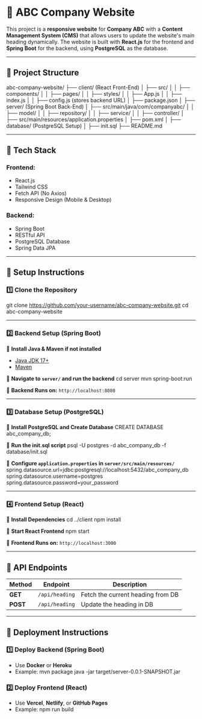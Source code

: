# 🚀 ABC Company Website

This project is a **responsive website** for **Company ABC** with a **Content Management System (CMS)** that allows users to update the website's main heading dynamically. The website is built with **React.js** for the frontend and **Spring Boot** for the backend, using **PostgreSQL** as the database.

---

## 📂 **Project Structure**
abc-company-website/ ├── client/ (React Front-End) │ ├── src/ │ │ ├── components/ │ │ ├── pages/ │ │ ├── styles/ │ │ ├── App.js │ │ ├── index.js │ │ ├── config.js (stores backend URL) │ ├── package.json │ ├── server/ (Spring Boot Back-End) │ ├── src/main/java/com/companyabc/ │ │ ├── model/ │ │ ├── repository/ │ │ ├── service/ │ │ ├── controller/ │ ├── src/main/resources/application.properties │ ├── pom.xml │ ├── database/ (PostgreSQL Setup) │ ├── init.sql ├── README.md


---

## 🚀 **Tech Stack**
### **Frontend:**
- React.js
- Tailwind CSS
- Fetch API (No Axios)
- Responsive Design (Mobile & Desktop)

### **Backend:**
- Spring Boot
- RESTful API
- PostgreSQL Database
- Spring Data JPA

---
## 🔧 **Setup Instructions**

### **1️⃣ Clone the Repository**
git clone https://github.com/your-username/abc-company-website.git cd abc-company-website


---
### **2️⃣ Backend Setup (Spring Boot)**

📌 **Install Java & Maven if not installed**
- [Java JDK 17+](https://adoptium.net/)  
- [Maven](https://maven.apache.org/download.cgi)  

📌 **Navigate to `server/` and run the backend**
cd server mvn spring-boot:run

📌 **Backend Runs on:** `http://localhost:8080`


---
### **3️⃣ Database Setup (PostgreSQL)**

📌 **Install PostgreSQL and Create Database**
CREATE DATABASE abc_company_db;

📌 **Run the init.sql script**
psql -U postgres -d abc_company_db -f database/init.sql

📌 **Configure `application.properties` in `server/src/main/resources/`**
spring.datasource.url=jdbc:postgresql://localhost:5432/abc_company_db 
spring.datasource.username=postgres spring.datasource.password=your_password


---
### **4️⃣ Frontend Setup (React)**

📌 **Install Dependencies**
cd ../client npm install

📌 **Start React Frontend**
npm start

📌 **Frontend Runs on:** `http://localhost:3000`

---
## 📡 **API Endpoints**
| Method | Endpoint | Description |
|--------|---------|-------------|
| **GET** | `/api/heading` | Fetch the current heading from DB |
| **POST** | `/api/heading` | Update the heading in DB |

---
## 🚀 **Deployment Instructions**

### **1️⃣ Deploy Backend (Spring Boot)**
- Use **Docker** or **Heroku**
- Example:
mvn package java -jar target/server-0.0.1-SNAPSHOT.jar

### **2️⃣ Deploy Frontend (React)**
- Use **Vercel**, **Netlify**, or **GitHub Pages**
- Example:
npm run build





